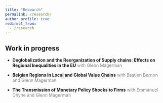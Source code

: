 ```yaml
---
title: "Research"
permalink: /research/
author_profile: true
redirect_from:
  - /research
---
```


## Work in progress
* **Deglobalization and the Reorganization of Supply chains: Effects on Regional Inequalities in the EU** <a style="color: gray; text-decoration: none" target="_blank">with Glenn Magerman</a>

*  **Belgian Regions in Local and Global Value Chains** <a style="color: gray; text-decoration: none" target="_blank">with Bastien Bernon and Glenn Magerman</a>

* **The Transmission of Monetary Policy Shocks to Firms** <a style="color: gray; text-decoration: none" target="_blank">with Emmanuel Dhyne and Glenn Magerman</a>